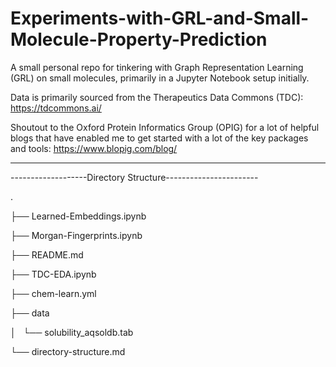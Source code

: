 # Experiments-with-GRL-and-Small-Molecule-Property-Prediction

A small personal repo for tinkering with Graph Representation Learning (GRL) on small molecules, primarily in a Jupyter Notebook setup initially.

Data is primarily sourced from the Therapeutics Data Commons (TDC): https://tdcommons.ai/

Shoutout to the Oxford Protein Informatics Group (OPIG) for a lot of helpful blogs that have enabled me to get started with a lot of the key packages and tools: https://www.blopig.com/blog/

-------------------------------------------------------------


-------------------Directory Structure-----------------------

.

├── Learned-Embeddings.ipynb

├── Morgan-Fingerprints.ipynb

├── README.md

├── TDC-EDA.ipynb

├── chem-learn.yml

├── data

│   └── solubility_aqsoldb.tab

└── directory-structure.md

